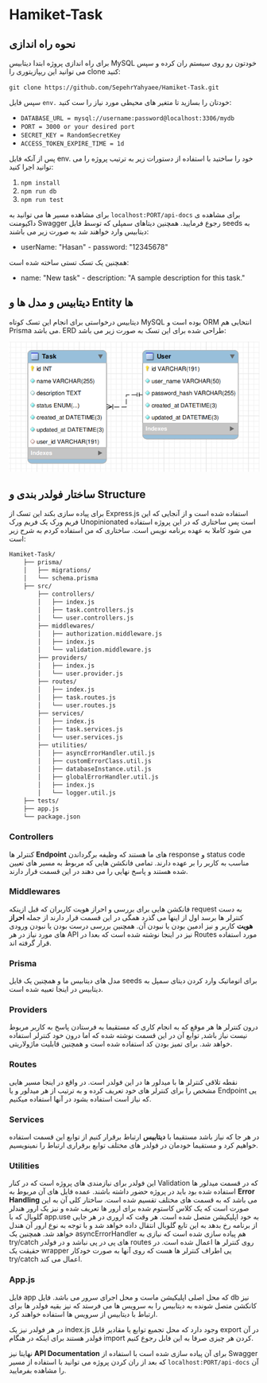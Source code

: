 # Hamiket-Task

## نحوه راه اندازی
برای راه اندازی پروژه ابتدا دیتابیس MySQL خودتون رو روی سیستم ران کرده و سپس می توانید این ریپازیتوری را clone کنید:

`git clone https://github.com/SepehrYahyaee/Hamiket-Task.git`

سپس فایل `env.` خودتان را بسازید تا متغیر های محیطی مورد نیاز را ست کنید:

- `DATABASE_URL = mysql://username:password@localhost:3306/mydb`
- `PORT = 3000 or your desired port`
- `SECRET_KEY = RandomSecretKey`
- `ACCESS_TOKEN_EXPIRE_TIME = 1d`

پس از آنکه فایل env. خود را ساختید با استفاده از دستورات زیر به ترتیب پروژه را می توانید اجرا کنید:

1. `npm install`
2. `npm run db`
3. `npm run test`

برای مشاهده مسیر ها می توانید به `localhost:PORT/api-docs` برای مشاهده ی داکیومنت Swagger رجوع فرمایید. همچنین دیتاهای سمپلی که توسط فایل seeds به دیتابیس وارد خواهند شد به صورت زیر می باشند:

- userName: "Hasan" - password: "12345678"

همچنین یک تسک تستی ساخته شده است:

- name: "New task" - description: "A sample description for this task."

## دیتابیس و مدل ها و Entity ها
دیتابیس درخواستی برای انجام این تسک کوتاه MySQL بوده است و ORM انتخابی هم Prisma می باشد. ERD طراحی شده برای این تسک به صورت زیر می باشد:

<img src="./ERD.png" alt="ERD Model for this Task management system">

## ساختار فولدر بندی و Structure
برای پیاده سازی بکند این تسک از Express.js استفاده شده است و از آنجایی که این فریم ورک یک فریم ورک Unopinionated است پس ساختاری که در این پروژه استفاده می شود کاملا به عهده برنامه نویس است. ساختاری که من استفاده کردم به شرح زیر است:

    Hamiket-Task/
        ├── prisma/
        │   ├── migrations/
        │   └── schema.prisma
        ├── src/
            ├── controllers/
            │   ├── index.js
            │   ├── task.controllers.js
            │   └── user.controllers.js
            ├── middlewares/
            │   ├── authorization.middleware.js
            │   ├── index.js
            │   └── validation.middleware.js
            ├── providers/
            │   ├── index.js
            │   └── user.provider.js
            ├── routes/
            │   ├── index.js
            │   ├── task.routes.js
            │   └── user.routes.js
            ├── services/
            │   ├── index.js
            │   ├── task.services.js
            │   └── user.services.js
            ├── utilities/
            │   ├── asyncErrorHandler.util.js
            │   ├── customErrorClass.util.js
            │   ├── databaseInstance.util.js
            │   ├── globalErrorHandler.util.js
            │   ├── index.js
            │   └── logger.util.js
        ├── tests/
        ├── app.js
        └── package.json

### Controllers
کنترلر ها **Endpoint** های ما هستند که وظیفه برگرداندن response و status code مناسب به کاربر را بر عهده دارند. تمامی فانکشن هایی که مربوط به مسیر های تعیین شده هستند و پاسخ نهایی را می دهند در این قسمت قرار دارند.

### Middlewares
فانکشن هایی برای بررسی و احراز هویت کاربران که قبل ازینکه request به دست کنترلر ها برسد اول از اینها می گذرد همگی در این قسمت قرار دارند از جمله **احراز هویت** کاربر و نیز ادمین بودن یا نبودن آن. همچنین بررسی درست بودن یا نبودن ورودی های مورد نیاز در هر API نیز در اینجا نوشته شده است که بعدا در Routes مورد استفاده قرار گرفته اند.

### Prisma
مدل های دیتابیس ما و همچنین یک فایل seeds برای اتوماتیک وارد کردن دیتای سمپل به دیتابیس در اینجا تعبیه شده است.

### Providers
درون کنترلر ها هر موقع که به انجام کاری که مستقیما به فرستادن پاسخ به کاربر مربوط نیست نیاز باشد, توابع آن در این قسمت نوشته شده که اما درون خود کنترلر استفاده خواهد شد. برای تمیز بودن کد استفاده شده است و همچنین قابلیت ماژولاریتی.

### Routes
نقطه تلاقی کنترلر ها با میدلور ها در این فولدر است. در واقع در اینجا مسیر هایی مشخص را برای کنترلر های خود تعریف کرده و به ترتیب از هر میدلور و یا Endpoint یی که نیاز است استفاده بشود در آنها استفاده میکنیم.

### Services
در هر جا که نیاز باشد مستقیما با **دیتابیس** ارتباط برقرار کنیم از توابع این قسمت استفاده خواهیم کرد و مستقیما خودمان در فولدر های مختلف توابع برقراری ارتباط را نمینویسیم.

### Utilities
این فولدر برای نیازمندی های پروژه است که در کنار Validation که در قسمت میدلور ها استفاده شده بود باید در پروژه حضور داشته باشند. عمده فایل های آن مربوط به **Error Handling** می باشد که به قسمت های مختلف تقسیم شده است. ساختار کلی آن به این صورت است که یک کلاس کاستوم شده برای ارور ها تعریف شده و نیز یک ارور هندلر گلوبال که با app.use به خود اپلیکیشن متصل شده است. هر وقت که اروری در هر جایی از برنامه رخ بدهد به این تابع گلوبال انتقال داده خواهد شد و با توجه به نوع ارور آن هندل خواهد شد. همچنین یک asyncErrorHandler هم پیاده سازی شده است که نیازی به try/catch های پی در پی نباشد و در فولدر routes روی کنترلر ها اعمال شده است. در حقیقت یک wrapper یی اطراف کنترلر ها هست که روی آنها به صورت خودکار try/catch اعمال می کند.

### App.js
فایل app که محل اصلی اپلیکیشن ماست و محل اجرای سرور می باشد. فایل db نیز کانکشن متصل شونده به دیتابیس را به سرویس ها می فرستد که نیز بقیه فولدر ها برای ارتباط با دیتابیس از سرویس ها استفاده خواهند کرد.

در هر فولدر نیز یک index.js وجود دارد که محل تجمیع توابع یا مقادیر قابل export در آن فولدر هستند برای اینکه در هنگام import کردن هر چیزی صرفا به این فابل رجوع کنیم.

نهایتا نیز **API Documentation** برای آن پیاده سازی شده است با استفاده از Swagger که بعد از ران کردن پروژه می توانید با استفاده از مسیر `localhost:PORT/api-docs` آن را مشاهده بفرمایید.
